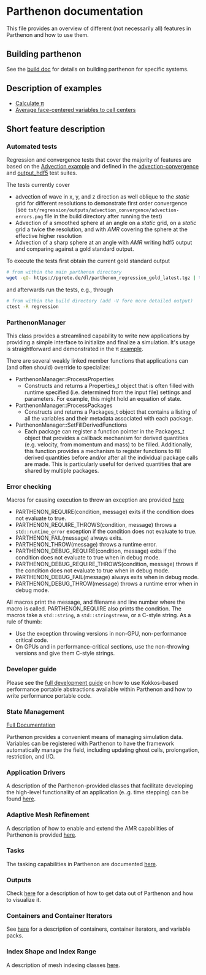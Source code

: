 # Parthenon documentation

This file provides an overview of different (not necessarily all) features in Parthenon
and how to use them.

## Building parthenon

See the [build doc](building.md) for details on building parthenon for specific systems.

## Description of examples

- [Calculate &pi;](../example/calculate_pi)
- [Average face-centered variables to cell centers](../example/face_fields)

## Short feature description

### Automated tests

Regression and convergence tests that cover the majority of features are based on the
[Advection example](../example/advection-example) and defined in the
[advection-convergence](../tst/regression/test_suites/advection_convergence) and
[output_hdf5](../tst/regression/test_suites/output_hdf5) test suites.

The tests currently cover
- advection of wave in x, y, and z direction as well oblique to the *static* grid for different resolutions to demonstrate first order convergence (see `tst/regression/outputs/advection_convergence/advection-errors.png` file in the build directory after running the test)
- Advection of a smoothed sphere at an angle on a *static* grid, on a *static* grid a twice the resolution, and with *AMR* covering the sphere at the effective higher resolution
- Advection of a sharp sphere at an angle with *AMR* writing hdf5 output and comparing against a gold standard output.

To execute the tests first obtain the current gold standard output
```bash
# from within the main parthenon directory
wget -qO- https://pgrete.de/dl/parthenon_regression_gold_latest.tgz | tar -xz -C tst/regression/gold_standard
```
and afterwards run the tests, e.g., through
```bash
# from within the build directory (add -V fore more detailed output)
ctest -R regression
```

### ParthenonManager

This class provides a streamlined capability to write new applications by providing a simple interface to initialize and finalize a simulation.  It's usage is straightforward and demonstrated in the &pi; [example](../example/calculate_pi/calculate_pi.cpp).

There are several weakly linked member functions that applications can (and often should) override to specialize:
* ParthenonManager::ProcessProperties
  * Constructs and returns a Properties_t object that is often filled with runtime specified (i.e. determined from the input file) settings and parameters.  For example, this might hold an equation of state.
* ParthenonManager::ProcessPackages
  * Constructs and returns a Packages_t object that contains a listing of all the variables and their metadata associated with each package.
* ParthenonManager::SetFillDerivedFunctions
  * Each package can register a function pointer in the Packages_t object that provides a callback mechanism for derived quantities (e.g. velocity, from momentum and mass) to be filled.  Additionally, this function provides a mechanism to register functions to fill derived quantities before and/or after all the individual package calls are made.  This is particularly useful for derived quantities that are shared by multiple packages.

### Error checking

Macros for causing execution to throw an exception are provided [here](../src/utils/error_checking.hpp)
* PARTHENON_REQUIRE(condition, message) exits if the condition does not evaluate to true.
* PARTHENON_REQUIRE_THROWS(condition, message) throws a `std::runtime_error` exception if the condition does not evaluate to true.
* PARTHENON_FAIL(message) always exits.
* PARTHENON_THROW(message) throws a runtime error.
* PARTHENON_DEBUG_REQUIRE(condition, message) exits if the condition does not evaluate to true when in debug mode.
* PARTHENON_DEBUG_REQUIRE_THROWS(condition, message) throws if the condition does not evaluate to true when in debug mode.
* PARTHENON_DEBUG_FAIL(message) always exits when in debug mode.
* PARTHENON_DEBUG_THROW(message) throws a runtime error when in debug mode.

All macros print the message, and filename and line number where the
macro is called. PARTHENON_REQUIRE also prints the condition. The
macros take a `std::string`, a `std::stringstream`, or a C-style
string. As a rule of thumb:
- Use the exception throwing versions in non-GPU, non-performance critical code.
- On GPUs and in performance-critical sections, use the non-throwing
  versions and give them C-style strings.

### Developer guide

Please see the [full development guide](development.md) on how to use Kokkos-based
performance portable abstractions available within Parthenon and how to write
performance portable code.

### State Management
[Full Documentation](interface/state.md)

Parthenon provides a convenient means of managing simulation data. Variables can be registered
with Parthenon to have the framework automatically manage the field, including
updating ghost cells, prolongation, restriction, and I/O.

### Application Drivers

A description of the Parthenon-provided classes that facilitate developing the high-level functionality of an application (e..g. time stepping) can be found [here](driver.md).

### Adaptive Mesh Refinement

A description of how to enable and extend the AMR capabilities of Parthenon is provided [here](amr.md).

### Tasks

The tasking capabilities in Parthenon are documented [here](tasks.md).

### Outputs

Check [here](outputs.md) for a description of how to get data out of Parthenon and how to visualize it.

### Containers and Container Iterators

See [here](interface/containers.md) for a description of containers,
container iterators, and variable packs.

### Index Shape and Index Range

A description of mesh indexing classes [here](mesh/domain.md).
